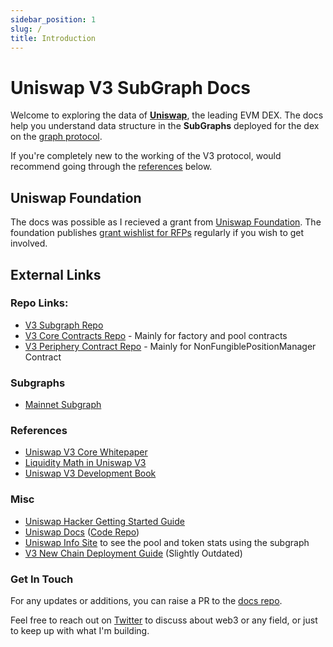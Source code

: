 ```yaml
---
sidebar_position: 1
slug: /
title: Introduction
---
```


# Uniswap V3 SubGraph Docs 
Welcome to exploring the data of [**Uniswap**](https://uniswap.org/), the leading EVM DEX. The docs help you understand data structure in the **SubGraphs** deployed for the dex on the [graph protocol](https://thegraph.com/).

If you're completely new to the working of the V3 protocol, would recommend going through the [references](#references) below.

## Uniswap Foundation
The docs was possible as I recieved a grant from [Uniswap Foundation](https://uniswapfoundation.mirror.xyz/). The foundation publishes [grant wishlist for RFPs](https://uniswap.notion.site/Uniswap-Foundation-Grants-Wish-List-3be614ba4e504b5caeee7b0159e64a42) regularly if you wish to get involved.

## External Links

### Repo Links:
 - [V3 Subgraph Repo](https://github.com/Uniswap/v3-subgraph/tree/main)
 - [V3 Core Contracts Repo](https://github.com/Uniswap/v3-core) - Mainly for factory and pool contracts
 - [V3 Periphery Contract Repo](https://github.com/Uniswap/v3-periphery) - Mainly for NonFungiblePositionManager Contract

### Subgraphs
 - [Mainnet Subgraph](https://thegraph.com/hosted-service/subgraph/uniswap/uniswap-v3)

### References
 - [Uniswap V3 Core Whitepaper](https://uniswap.org/whitepaper-v3.pdf)
 - [Liquidity Math in Uniswap V3](https://atiselsts.github.io/pdfs/uniswap-v3-liquidity-math.pdf)
 - [Uniswap V3 Development Book](https://uniswapv3book.com/)
 
### Misc
 - [Uniswap Hacker Getting Started Guide](https://uniswap.notion.site/uniswap/Uniswap-Hacker-Getting-Started-Guide-781b008a16c849c8bf4d9920744e77f5)
 - [Uniswap Docs](https://docs.uniswap.org/) ([Code Repo](https://github.com/Uniswap/docs/tree/main))
 - [Uniswap Info Site](https://info.uniswap.org/#/) to see the pool and token stats using the subgraph
 - [V3 New Chain Deployment Guide](https://github.com/Uniswap/v3-new-chain-deployments) (Slightly Outdated)

### Get In Touch
For any updates or additions, you can raise a PR to the [docs repo](https://github.com/vintageplayer/uniswap-v3-subgraph-docs).

Feel free to reach out on [Twitter](https://twitter.com/artsofbaniya) to discuss about web3 or any field, or just to keep up with what I'm building.
